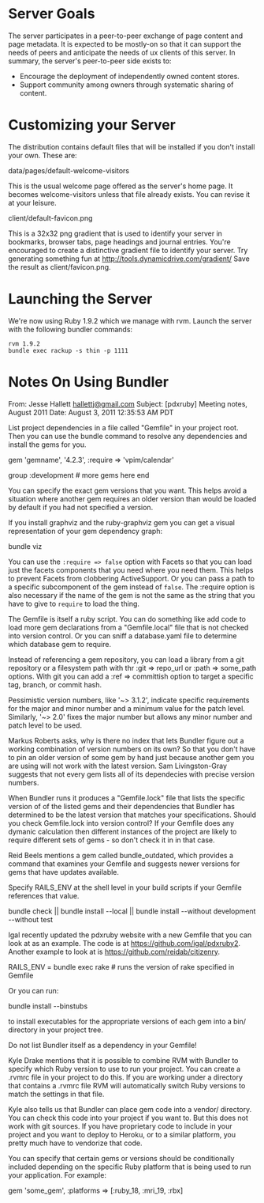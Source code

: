Server Goals
============

The server participates in a peer-to-peer exchange of page content and page metadata.
It is expected to be mostly-on so that it can support the needs of peers and anticipate the needs of ux clients of this server.
In summary, the server's peer-to-peer side exists to:

* Encourage the deployment of independently owned content stores.
* Support community among owners through systematic sharing of content.

Customizing your Server
=======================

The distribution contains default files that will be installed if you don't install your own.
These are:

  data/pages/default-welcome-visitors

This is the usual welcome page offered as the server's home page.
It becomes welcome-visitors unless that file already exists.
You can revise it at your leisure.

  client/default-favicon.png

This is a 32x32 png gradient that is used to identify your server in bookmarks,
browser tabs, page headings and journal entries.
You're encouraged to create a distinctive gradient file to identify your server.
Try generating something fun at http://tools.dynamicdrive.com/gradient/
Save the result as client/favicon.png.

Launching the Server
====================

We're now using Ruby 1.9.2 which we manage with rvm. Launch the server with the following bundler commands:

	rvm 1.9.2
	bundle exec rackup -s thin -p 1111


Notes On Using Bundler
======================

From: 	Jesse Hallett <hallettj@gmail.com>
Subject: 	[pdxruby] Meeting notes, August 2011
Date: 	August 3, 2011 12:35:53 AM PDT

List project dependencies in a file called "Gemfile" in your project
root.  Then you can use the bundle command to resolve any dependencies
and install the gems for you.

   gem 'gemname', '4.2.3', :require => 'vpim/calendar'

   group :development
       # more gems here
   end

You can specify the exact gem versions that you want.  This helps
avoid a situation where another gem requires an older version than
would be loaded by default if you had not specified a version.

If you install graphviz and the ruby-graphviz gem you can get a visual
representation of your gem dependency graph:

   bundle viz

You can use the `:require => false` option with Facets so that you can
load just the facets components that you need where you need them.
This helps to prevent Facets from clobbering ActiveSupport.  Or you
can pass a path to a specific subcomponent of the gem instead of
`false`.  The :require option is also necessary if the name of the gem
is not the same as the string that you have to give to `require` to
load the thing.

The Gemfile is itself a ruby script.  You can do something like add
code to load more gem declarations from a "Gemfile.local" file that is
not checked into version control.  Or you can sniff a database.yaml
file to determine which database gem to require.

Instead of referencing a gem repository, you can load a library from a
git repository or a filesystem path with thr :git => repo_url or :path
=> some_path options.  With git you can add a :ref => committish
option to target a specific tag, branch, or commit hash.

Pessimistic version numbers, like '~> 3.1.2', indicate specific
requirements for the major and minor number and a minimum value for
the patch level.  Similarly, '~> 2.0' fixes the major number but
allows any minor number and patch level to be used.

Markus Roberts asks, why is there no index that lets Bundler figure
out a working combination of version numbers on its own?  So that you
don't have to pin an older version of some gem by hand just because
another gem you are using will not work with the latest version.  Sam
Livingston-Gray suggests that not every gem lists all of its
dependecies with precise version numbers.

When Bundler runs it produces a "Gemfile.lock" file that lists the
specific version of of the listed gems and their dependencies that
Bundler has determined to be the latest version that matches your
specifications.  Should you check Gemfile.lock into version control?
If your Gemfile does any dymanic calculation then different instances
of the project are likely to require different sets of gems - so don't
check it in in that case.

Reid Beels mentions a gem called bundle_outdated, which provides a
command that examines your Gemfile and suggests newer versions for
gems that have updates available.

Specify RAILS_ENV at the shell level in your build scripts if your
Gemfile references that value.

   bundle check || bundle install --local || bundle install --without
development --without test

Igal recently updated the pdxruby website with a new Gemfile that you
can look at as an example.  The code is at
https://github.com/igal/pdxruby2.  Another example to look at is
https://github.com/reidab/citizenry.

   RAILS_ENV = bundle exec rake  # runs the version of rake specified
in Gemfile

Or you can run:

   bundle install --binstubs

to install executables for the appropriate versions of each gem into a
bin/ directory in your project tree.

Do not list Bundler itself as a dependency in your Gemfile!

Kyle Drake mentions that it is possible to combine RVM with Bundler to
specify which Ruby version to use to run your project.  You can create
a .rvmrc file in your project to do this.  If you are working under a
directory that contains a .rvmrc file RVM will automatically switch
Ruby versions to match the settings in that file.

Kyle also tells us that Bundler can place gem code into a vendor/
directory.  You can check this code into your project if you want to.
But this does not work with git sources.  If you have proprietary code
to include in your project and you want to deploy to Heroku, or to a
similar platform, you pretty much have to vendorize that code.

You can specify that certain gems or versions should be conditionally
included depending on the specific Ruby platform that is being used to
run your application.  For example:

   gem 'some_gem', :platforms => [:ruby_18, :mri_19, :rbx]


